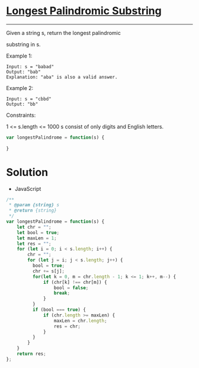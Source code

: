 # [Longest Palindromic Substring](https://leetcode.com/problems/longest-palindromic-substring/description/)

---
Given a string s, return the longest 
palindromic
 
substring
 in s.

 

Example 1:
```
Input: s = "babad"
Output: "bab"
Explanation: "aba" is also a valid answer.
```
Example 2:

```
Input: s = "cbbd"
Output: "bb"
 ```

Constraints:

1 <= s.length <= 1000
s consist of only digits and English letters.

```javascript
var longestPalindrome = function(s) {
    
}
```

# Solution

- JavaScript

```javascript
/**
 * @param {string} s
 * @return {string}
 */
var longestPalindrome = function(s) {
    let chr = "";
    let bool = true;
    let maxLen = 1;
    let res = "";
    for (let i = 0; i < s.length; i++) {
        chr = "";
        for (let j = i; j < s.length; j++) {
          bool = true;
          chr += s[j];
          for(let k = 0, m = chr.length - 1; k <= 1; k++, m--) {
              if (chr[k] !== chr[m]) {
                  bool = false;
                  break;
              }
          }
          if (bool === true) {
              if (chr.length >= maxLen) {
                  maxLen = chr.length;
                  res = chr;
              }
          }
        }
    }
    return res;
};
```
